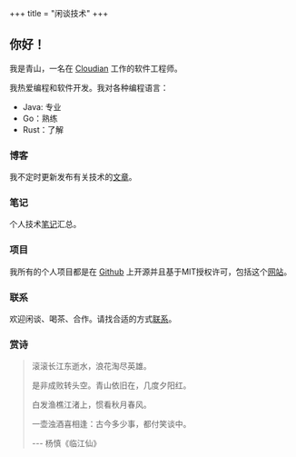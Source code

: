 +++
title = "闲谈技术"
+++

## 你好！

我是青山，一名在 [Cloudian](https://www.cloudian.com) 工作的软件工程师。

我热爱编程和软件开发。我对各种编程语言：
* Java: 专业
* Go：熟练
* Rust：了解

### 博客

我不定时更新发布有关技术的[文章](/posts)。

### 笔记

个人技术[笔记](https://notes.qingshan.dev)汇总。

### 项目

我所有的个人项目都是在 [Github](https://github.com/qingshan) 上开源并且基于MIT授权许可，包括这个[网站](https://github.com/qingshan/qingshan.github.io)。

### 联系

欢迎闲谈、喝茶、合作。请找合适的方式[联系](/about)。

### 赏诗

> 滚滚长江东逝水，浪花淘尽英雄。
>
> 是非成败转头空。青山依旧在，几度夕阳红。
>
> 白发渔樵江渚上，惯看秋月春风。
>
> 一壶浊酒喜相逢：古今多少事，都付笑谈中。
>
> --- 杨慎《临江仙》
